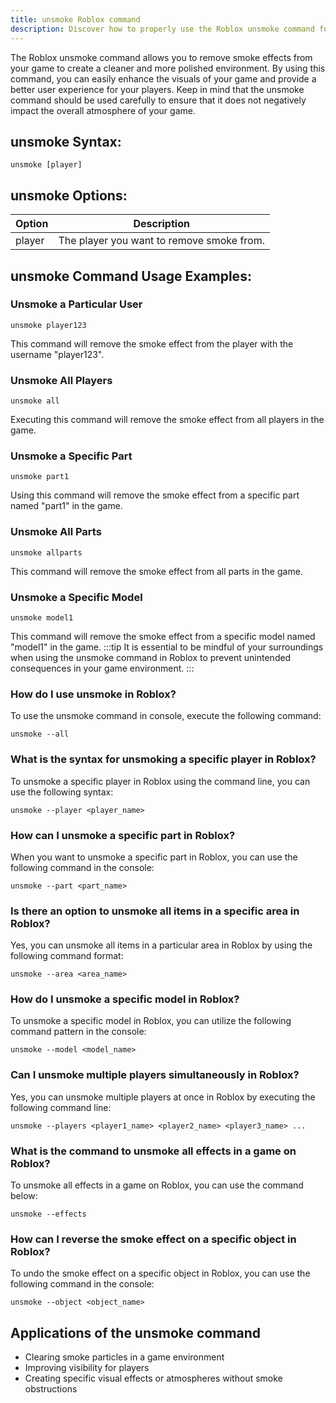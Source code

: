 ```yaml
---
title: unsmoke Roblox command
description: Discover how to properly use the Roblox unsmoke command for your game development needs.
---
```


The Roblox unsmoke command allows you to remove smoke effects from your game to create a cleaner and more polished environment. By using this command, you can easily enhance the visuals of your game and provide a better user experience for your players. Keep in mind that the unsmoke command should be used carefully to ensure that it does not negatively impact the overall atmosphere of your game.

## unsmoke Syntax:
```console
unsmoke [player]
```

## unsmoke Options:
| Option | Description                           |
|--------|---------------------------------------|
| player | The player you want to remove smoke from. |


## unsmoke Command Usage Examples:
### Unsmoke a Particular User
```console
unsmoke player123
```
This command will remove the smoke effect from the player with the username "player123".

### Unsmoke All Players
```console
unsmoke all
```
Executing this command will remove the smoke effect from all players in the game.

### Unsmoke a Specific Part
```console
unsmoke part1
```
Using this command will remove the smoke effect from a specific part named "part1" in the game.

### Unsmoke All Parts
```console
unsmoke allparts
```
This command will remove the smoke effect from all parts in the game.

### Unsmoke a Specific Model
```console
unsmoke model1
```
This command will remove the smoke effect from a specific model named "model1" in the game.
:::tip
It is essential to be mindful of your surroundings when using the unsmoke command in Roblox to prevent unintended consequences in your game environment.
:::

### How do I use unsmoke in Roblox?
To use the unsmoke command in console, execute the following command:
```console
unsmoke --all
```

### What is the syntax for unsmoking a specific player in Roblox?
To unsmoke a specific player in Roblox using the command line, you can use the following syntax:
```console
unsmoke --player <player_name>
```

### How can I unsmoke a specific part in Roblox?
When you want to unsmoke a specific part in Roblox, you can use the following command in the console:
```console
unsmoke --part <part_name>
```

### Is there an option to unsmoke all items in a specific area in Roblox?
Yes, you can unsmoke all items in a particular area in Roblox by using the following command format:
```console
unsmoke --area <area_name>
```

### How do I unsmoke a specific model in Roblox?
To unsmoke a specific model in Roblox, you can utilize the following command pattern in the console:
```console
unsmoke --model <model_name>
```

### Can I unsmoke multiple players simultaneously in Roblox?
Yes, you can unsmoke multiple players at once in Roblox by executing the following command line:
```console
unsmoke --players <player1_name> <player2_name> <player3_name> ...
```

### What is the command to unsmoke all effects in a game on Roblox?
To unsmoke all effects in a game on Roblox, you can use the command below:
```console
unsmoke --effects
```

### How can I reverse the smoke effect on a specific object in Roblox?
To undo the smoke effect on a specific object in Roblox, you can use the following command in the console:
```console
unsmoke --object <object_name>
```
## Applications of the unsmoke command
- Clearing smoke particles in a game environment
- Improving visibility for players
- Creating specific visual effects or atmospheres without smoke obstructions